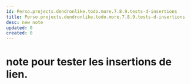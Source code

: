```yaml
---
id: Perso.projects.dendronlike.todo.more.7.8.9.tests-d-insertions
title: Perso.projects.dendronlike.todo.more.7.8.9.tests-d-insertions
desc: new note
updated: 0
created: 0
---
```

# note pour tester les insertions de lien.


